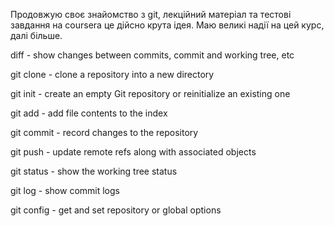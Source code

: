 Продовжую своє знайомство з git, лекційний матеріал та тестові завдання на coursera це дійсно крута ідея. Маю великі надії на цей курс, далі більше.

diff - show changes between commits, commit and working tree, etc

git clone - clone a repository into a new directory

git init - create an empty Git repository or reinitialize an existing one

git add - add file contents to the index

git commit - record changes to the repository

git push - update remote refs along with associated objects

git status - show the working tree status

git log - show commit logs

git config - get and set repository or global options
